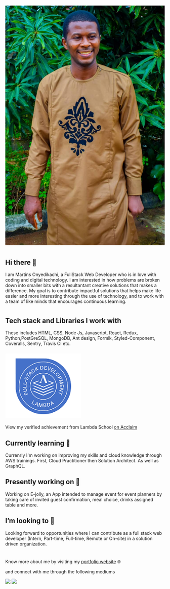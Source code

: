 ![Martins Onyedikachi Ugoala's Banner](https://github.com/Martins-O-U/Martins-O-U/blob/master/martins.jpg)

# 
## Hi there 👋
I am Martins Onyedikachi, a FullStack Web Developer who is in love with coding and digital technology. I am interested in how problems are broken down into smaller bits with a resultantant creative solutions that makes a difference. My goal is to contribute impactful solutions that helps make life easier and more interesting through the use of technology, and to work with a team of like minds that encourages continuous learning.

#
## Tech stack and Libraries I work with 
These includes HTML, CSS, Node Js, Javascript, React, Redux, Python,PostGreSQL, MongoDB, Ant design, Formik, Styled-Component, Coveralls, Sentry, Travis CI etc.

### ![Lamda's FullStack Badge](https://github.com/Martins-O-U/Martins-O-U/blob/master/FullStack.png)
View my verified achievement from Lambda School [on Acclaim](https://www.youracclaim.com/badges/aaeb2f5c-a65b-4c09-b29d-d471acbf6b6b/public_url)

## Currently learning 🌱 
Currenrly I'm working on improving my skills and cloud knowledge through AWS trainings. First, Cloud Practitioner then Solution Architect. As well as GraphQL. 

## Presently working on 🔭
Working on E-jolly, an App intended to manage event for event planners by taking care of invited guest confirmation, meal choice, drinks assigned table and more.

## I’m looking to 👯 
Looking forward to opportunities where I can  contribute as a full stack web developer (Intern, Part-time, Full-time, Remote or On-site) in a solution driven organization.
#
Know more about me by visiting my [portfolio website](https://www.martinsonyedikachi.com/) 🌐

and connect with me through the following mediums

[<img src="https://img.shields.io/badge/twitter-%231DA1F2.svg?&style=for-the-badge&logo=twitter&logoColor=white" />](https://twitter.com/Willyblinx_)  [<img src="https://img.shields.io/badge/linkedin-%230077B5.svg?&style=for-the-badge&logo=linkedin&logoColor=white" />](https://www.linkedin.com/in/martins-o-u/)

